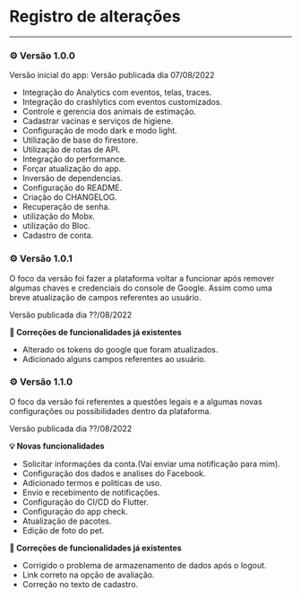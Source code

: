 # Registro de alterações

--- 

### :gear: Versão 1.0.0

Versão inicial do app: Versão publicada dia 07/08/2022

<ul>
    <li>Integração do Analytics com eventos, telas, traces.</li>
    <li>Integração do crashlytics com eventos customizados.</li>
    <li>Controle e gerencia dos animais de estimação.</li>
    <li>Cadastrar vacinas e serviços de higiene.</li>
    <li>Configuração de modo dark e modo light.</li>
    <li>Utilização de base do firestore.</li>    
    <li>Utilização de rotas de API.</li>
    <li>Integração do performance.</li>
    <li>Forçar atualização do app.</li>    
    <li>Inversão de dependencias.</li>
    <li>Configuração do README.</li>
    <li>Criação do CHANGELOG.</li>
    <li>Recuperação de senha.</li>
    <li>utilização do Mobx.</li>
    <li>utilização do Bloc.</li>
    <li>Cadastro de conta.</li>
</ul>

### :gear: Versão 1.0.1

O foco da versão foi fazer a plataforma voltar a funcionar após remover algumas chaves e credenciais do console de Google.
Assim como uma breve atualização de campos referentes ao usuário.

Versão publicada dia ??/08/2022

**:bug: Correções de funcionalidades já existentes**

<ul>
    <li>Alterado os tokens do google que foram atualizados.</li>
    <li>Adicionado alguns campos referentes ao usuário.</li>
</ul>

### :gear: Versão 1.1.0

O foco da versão foi referentes a questões legais e a algumas novas configurações ou possibilidades dentro da plataforma.  

Versão publicada dia ??/08/2022

**:bulb: Novas funcionalidades**

<ul>
    <li>Solicitar informações da conta.(Vai enviar uma notificação para mim).</li>
    <li>Configuração dos dados e analises do Facebook.</li>    
    <li>Adicionado termos e politicas de uso.</li>    
    <li>Envio e recebimento de notificações.</li>    
    <li>Configuração do CI/CD do Flutter.</li> 
    <li>Configuração do app check.</li>
    <li>Atualização de pacotes.</li>
    <li>Edição de foto do pet.</li>
</ul>

**:bug: Correções de funcionalidades já existentes**

<ul>
    <li>Corrigido o problema de armazenamento de dados após o logout.</li>    
    <li>Link correto na opção de avaliação.</li>
    <li>Correção no texto de cadastro.</li>
</ul>